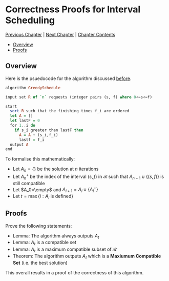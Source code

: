 # Correctness Proofs for Interval Scheduling <!-- omit in toc -->

[Previous Chapter][prev] | [Next Chapter][next] | [Chapter Contents][index]

[prev]: ./01intervals
[next]: ./03bridges
[index]: ./index

- [Overview](#overview)
- [Proofs](#proofs)

## Overview

Here is the psuedocode for the algorithm discussed [before][prev].

```haskell
algorithm GreedySchedule

input set R of `n` requests (integer pairs (s, f) where 0<=s<=f)

start
  sort R such that the finishing times f_i are ordered
  let A = []
  let lastF = 0
  for 1..i do
    if s_i greater than lastF then
      A = A + (s_i,f_i)
      lastf = f_i
  output A
end
```

To formalise this mathematically:

- Let $A_n=\{\}$ be the solution at $n$ iterations
- Let $A^+_n$ be the index of the interval $(s,f)$ in $\mathcal{R}$ such that $A_{n-1}\cup\{(s, f)\}$ is still compatible
- Let $A_0=\empty$ and $A_{i+1}=A_i\cup\{A^+_i\}$
- Let $t=\max\{i: A_i \text{ is defined} \}$

## Proofs

Prove the following statements:

- Lemma: The algorithm always outputs $A_t$
- Lemma: $A_t$ is a compatible set
- Lemma: $A_t$ is a maximum compatible subset of $\mathcal{R}$
- Theorem: The algorithm outputs $A_t$ which is a **Maxiumum Compatible Set** (i.e. the best solution)

This overall results in a proof of the correctness of this algorithm.